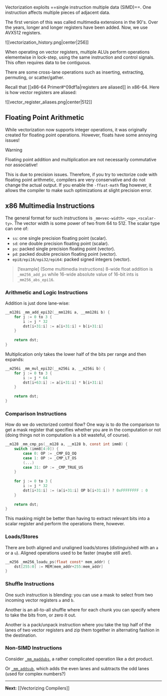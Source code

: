 Vectorization exploits ==single instruction multiple data (SIMD)==. One instruction affects multiple pieces of adjacent data.

The first version of this was called multimedia extensions in the 90's. Over the years, longer and longer registers have been added. Now, we use AVX512 registers.

![[vectorization_history.png|center|256]]

When operating on vector registers, multiple ALUs perform operations elementwise in lock-step, using the same instruction and control signals. This often requires data to be contiguous.

There are some cross-lane operations such as inserting, extracting, permuting, or scatter/gather.

Recall that [[x86-64 Primer#^09df1a|registers are aliased]] in x86-64. Here is how vector registers are aliased:

![[vector_register_aliases.png|center|512]]

## Floating Point Arithmetic

While vectorization now supports integer operations, it was originally created for floating point operations. However, floats have some annoying issues!

> [!warning]
> Floating point addition and multiplication are not necessarily commutative nor associative!

This is due to precision issues. Therefore, if you try to vectorize code with floating point arithmetic, compilers are very conservative and do not change the actual output. If you enable the `-ffast-math` flag however, it allows the compiler to make such optimizations at slight precision error.

## x86 Multimedia Instructions

The general format for such instructions is `_mm<vec-width>_<op>_<scalar-ty>`. The vector width is some power of two from 64 to 512. The scalar type can one of:

* `ss`: one single precision floating point (scalar).
* `sd`: one double precision floating point (scalar).
* `ps`: packed single precision floating point (vector).
* `pd`: packed double precision floating point (vector).
* `epi8/epi16/epi32/epi64`: packed signed integers (vector).

> [!example] (Some multimedia instructions)
> 8-wide float addition is `_mm256_add_ps` while 16-wide absolute value of 16-bit ints is `_mm256_abs_epi16`.

### Arithmetic and Logic Instructions

Addition is just done lane-wise:

```c
__m128i _mm_add_epi32(__mm128i a, __mm128i b) {
	for j := 0 to 3 {
		i := j * 32
		dst[i+31:i] := a[i+31:i] + b[i+31:i]
	}
	
	return dst;
}
```

Multiplication only takes the lower half of the bits per range and then expands:

```c
__m256i _mm_mul_epi32(__m256i a, __m256i b) {
	for j := 0 to 3 {
		i := j * 64
		dst[i+63:i] := a[i+31:i] * b[i+31:i]
	}
	
	return dst;
}
```

### Comparison Instructions

How do we do vectorized control flow? One way is to do the comparison to get a mask register that specifies whether you are in the computation or not (doing things not in computation is a bit wasteful, of course).

```c
__m128 _mm_cmp_ps(__m128 a, __m128 b, const int imm8) {
	switch (imm8[4:0]) {
		case 0: OP := _CMP_EQ_OQ
		case 1: OP := _CMP_LT_OS
		(...)
		case 31: OP := _CMP_TRUE_US
	}
	
	for j := 0 to 3 {
		i := j * 32
		dst[i+31:i] := (a[i+31:i] OP b[i+31:i]) ? 0xFFFFFFFF : 0
	}
	
	return dst;
}
```

This masking might be better than having to extract relevant bits into a scalar register and perform the operations there, however.

### Loads/Stores

There are both aligned and unaligned loads/stores (distinguished with an `a` or a `u`). Aligned operations used to be faster (maybe still are!).

```c
__m256 _mm256_loadu_ps(float const* mem_addr) {
	dst[255:0] := MEM[mem_addr+255:mem_addr]
}
```

### Shuffle Instructions

One such instruction is blending: you can use a mask to select from two incoming vector registers `a` and `b`.

Another is an all-to-all shuffle where for each chunk you can specify where to take the bits from, or zero it out.

Another is a pack/unpack instruction where you take the top half of the lanes of two vector registers and zip them together in alternating fashion in the destination.

### Non-SIMD Instructions

Consider [`_mm_maddubs`](https://www.felixcloutier.com/x86/pmaddubsw), a rather complicated operation like a dot product.

Or [`_mm_addsub`](https://www.felixcloutier.com/x86/addsubps), which adds the even lanes and subtracts the odd lanes (used for complex numbers?)

---

**Next:** [[Vectorizing Compilers]]